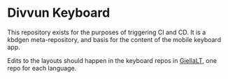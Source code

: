 # Divvun Keyboard

This repository exists for the purposes of triggering CI and CD. It is a kbdgen meta-repository, and basis for the content of the mobile keyboard app.

Edits to the layouts should happen in the keyboard repos in [GiellaLT](https://github.com/giellalt), one repo for each language.

